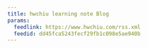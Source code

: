 ```yaml
---
title: hwchiu learning note Blog
params:
  feedlink: https://www.hwchiu.com/rss.xml
  feedid: dd45fca5243fecf29fb1c098e5ae940b
---
```

